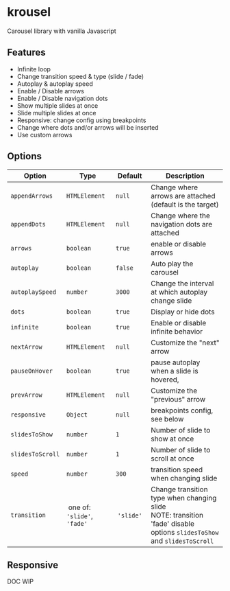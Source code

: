 # krousel

Carousel library with vanilla Javascript

## Features

- Infinite loop
- Change transition speed & type (slide / fade)
- Autoplay & autoplay speed
- Enable / Disable arrows
- Enable / Disable navigation dots
- Show multiple slides at once
- Slide multiple slides at once
- Responsive: change config using breakpoints
- Change where dots and/or arrows will be inserted
- Use custom arrows

## Options

Option | Type | Default | Description
------ | ---- | ------- | -----------
`appendArrows` | `HTMLElement` | `null` | Change where arrows are attached (default is the target)
`appendDots` | `HTMLElement` | `null` | Change where the navigation dots are attached
`arrows` | `boolean` | `true` | enable or disable arrows
`autoplay` | `boolean` | `false` | Auto play the carousel
`autoplaySpeed` | `number` | `3000` | Change the interval at which autoplay change slide
`dots` | `boolean` | `true` | Display or hide dots
`infinite` | `boolean` | `true` | Enable or disable infinite behavior
`nextArrow` | `HTMLElement` | `null` | Customize the "next" arrow
`pauseOnHover` | `boolean` | `true` | pause autoplay when a slide is hovered,
`prevArrow` | `HTMLElement` | `null` | Customize the "previous" arrow
`responsive` | `Object` | `null` | breakpoints config, see below
`slidesToShow` | `number` | `1` | Number of slide to show at once
`slidesToScroll` | `number` | `1` | Number of slide to scroll at once
`speed` | `number` | `300` | transition speed when changing slide
`transition` | one of: `'slide'`, `'fade'` | `'slide'` | Change transition type when changing slide<br/>NOTE: transition 'fade' disable options `slidesToShow` and `slidesToScroll`    

## Responsive

DOC WIP